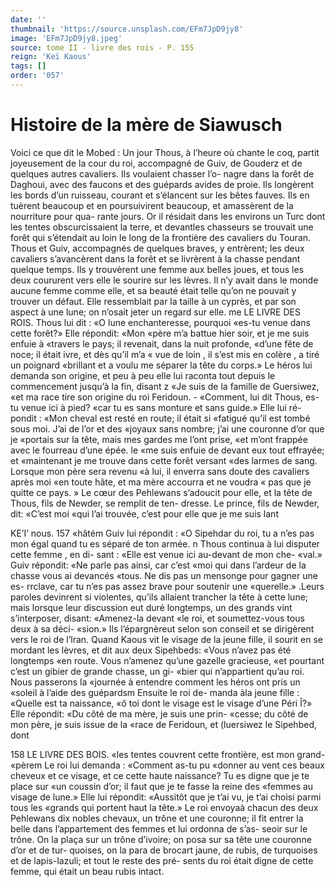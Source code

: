 ```yaml
---
date: ''
thumbnail: 'https://source.unsplash.com/EFm7JpD9jy8'
image: 'EFm7JpD9jy8.jpeg'
source: tome II - livre des rois - P. 155
reign: 'Keï Kaous'
tags: []
order: '057'
---
```


# Histoire de la mère de Siawusch

Voici ce que dit le Mobed : Un jour Thous, à l’heure où chante le coq, partit joyeusement de la cour du roi, accompagné de Guiv, de Gouderz et de quelques autres cavaliers. Ils voulaient chasser l’o- nagre dans la forêt de Daghoui, avec des faucons et des guépards avides de proie. Ils longèrent les bords d’un ruisseau, courant et s’élancent sur les bêtes
fauves. Ils en tuèrent beaucoup et en poursuivirent beaucoup, et amassèrent de la nourriture pour qua- rante jours. Or il résidait dans les environs un Turc dont les tentes obscurcissaient la terre, et devantles chasseurs se trouvait une forêt qui s’étendait au loin
le long de la frontière des cavaliers du Touran. Thous et Guiv, accompagnés de quelques braves,
y entrèrent; les deux cavaliers s’avancèrent dans la
forêt et se livrèrent à la chasse pendant quelque temps. Ils y trouvèrent une femme aux belles joues, et tous les deux coururent vers elle le sourire sur les lèvres. Il n’y avait dans le monde aucune femme comme elle, et sa beauté était telle qu’on ne pouvait
y trouver un défaut. Elle ressemblait par la taille à un cyprès, et par son aspect à une lune; on n’osait jeter un regard sur elle.
me LE LIVRE DES ROIS.
Thous lui dit : «O lune enchanteresse, pourquoi
«es-tu venue dans cette forêt?» Elle répondit: «Mon
«père m’a battue hier soir, et je me suis enfuie à
«travers le pays; il revenait, dans la nuit profonde, «d’une fête de noce; il était ivre, et dès qu’il m’a
« vue de loin , il s’est mis en colère , a tiré un poignard «brillant et a voulu me séparer la tête du corps.»
Le héros lui demanda son origine, et peu à peu elle lui raconta tout depuis le commencement jusqu’à
la fin, disant z «Je suis de la famille de Guersiwez, «et ma race tire son origine du roi Feridoun. - «Comment, lui dit Thous, es-tu venue ici à pied? «car tu es sans monture et sans guide.» Elle lui ré- pondit : «Mon cheval est resté en route; il était si «fatigué qu’il est tombé sous moi. J’ai de l’or et des
«joyaux sans nombre; j’ai une couronne d’or que je «portais sur la tête, mais mes gardes me l’ont prise,
«et m’ont frappée avec le fourreau d’une épée. le
«me suis enfuie de devant eux tout effrayée; et «maintenant je me trouve dans cette forêt versant «des larmes de sang. Lorsque mon père sera revenu «à lui, il enverra sans doute des cavaliers après moi «en toute hâte, et ma mère accourra et ne voudra
« pas que je quitte ce pays. »
Le cœur des Pehlewans s’adoucit pour elle, et la tête de Thous, fils de Newder, se remplit de ten- dresse. Le prince, fils de Newder, dit: «C’est moi «qui l’ai trouvée, c’est pour elle que je me suis lant

KE’I’ nous. 157 «hâtém Guiv lui répondit : «O Sipehdar du roi, tu
a n’es pas mon égal quand tu es séparé de ton armée. n
Thous continua à lui disputer cette femme , en di-
sant : «Elle est venue ici au-devant de mon che- «val.» Guiv répondit: «Ne parle pas ainsi, car c’est
«moi qui dans l’ardeur de la chasse vous ai devancés «tous. Ne dis pas un mensonge pour gagner une es- rrclave, car tu n’es pas assez brave pour soutenir une «querelle.» .Leurs paroles devinrent si violentes, qu’ils allaient trancher la tête à cette lune; mais lorsque leur discussion eut duré longtemps, un des grands vint s’interposer, disant: «Amenez-la devant
«le roi, et soumettez-vous tous deux à sa déci- «sion.»
Ils l’épargnèreut selon son conseil et se dirigèrent
vers le roi de l’lran. Quand Kaous vit le visage de la
jeune fille, il sourit en se mordant les lèvres, et dit
aux deux Sipehbeds: «Vous n’avez pas été longtemps
«en route. Vous n’amenez qu’une gazelle gracieuse,
«et pourtant c’est un gibier de grande chasse, un gi-
«bier qui n’appartient qu’au roi. Nous passerons la
«journée à entendre comment les héros ont pris un
«soleil à l’aide des guépardsm Ensuite le roi de-
manda àla jeune fille : «Quelle est ta naissance, «ô toi dont le visage est le visage d’une Péri Î?» Elle
répondit: «Du côté de ma mère, je suis une prin- «cesse; du côté de mon père, je suis issue de la «race de Feridoun, et (luersiwez le Sipehbed, dont

158 LE LIVRE DES BOIS.
«les tentes couvrent cette frontière, est mon grand-
«pèrem Le roi lui demanda : «Comment as-tu pu «donner au vent ces beaux cheveux et ce visage, et ce cette haute naissance? Tu es digne que je te place sur «un coussin d’or; il faut que je te fasse la reine des «femmes au visage de lune.» Elle lui répondit: «Aussitôt que je t’ai vu, je t’ai choisi parmi tous les
«grands qui portent haut la tête.» Le roi envoyaà chacun des deux Pehlewans dix nobles chevaux, un trône et une couronne; il fit entrer la belle dans l’appartement des femmes et lui ordonna de s’as-
seoir sur le trône. On la plaça sur un trône d’ivoire;
on posa sur sa tête une couronne d’or et de tur- quoises, on la para de brocart jaune, de rubis, de turquoises et de lapis-lazuli; et tout le reste des pré- sents du roi était digne de cette femme, qui était
un beau rubis intact.
